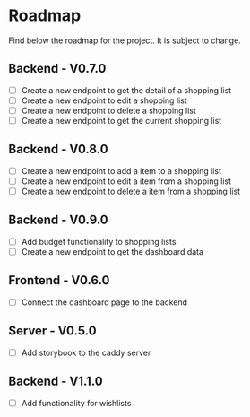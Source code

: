 # Roadmap

Find below the roadmap for the project. It is subject to change.

## Backend - V0.7.0

- [ ] Create a new endpoint to get the detail of a shopping list
- [ ] Create a new endpoint to edit a shopping list
- [ ] Create a new endpoint to delete a shopping list
- [ ] Create a new endpoint to get the current shopping list

## Backend - V0.8.0

- [ ] Create a new endpoint to add a item to a shopping list
- [ ] Create a new endpoint to edit a item from a shopping list
- [ ] Create a new endpoint to delete a item from a shopping list

## Backend - V0.9.0

- [ ] Add budget functionality to shopping lists
- [ ] Create a new endpoint to get the dashboard data

## Frontend - V0.6.0

- [ ] Connect the dashboard page to the backend

## Server - V0.5.0

- [ ] Add storybook to the caddy server

## Backend - V1.1.0

- [ ] Add functionality for wishlists
